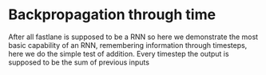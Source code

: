 # Backpropagation through time

After all fastlane is supposed to be a RNN so here we demonstrate the most basic capability of an RNN, remembering information through timesteps, here we do the simple test of addition. Every timestep the output is supposed to be the sum of previous inputs
